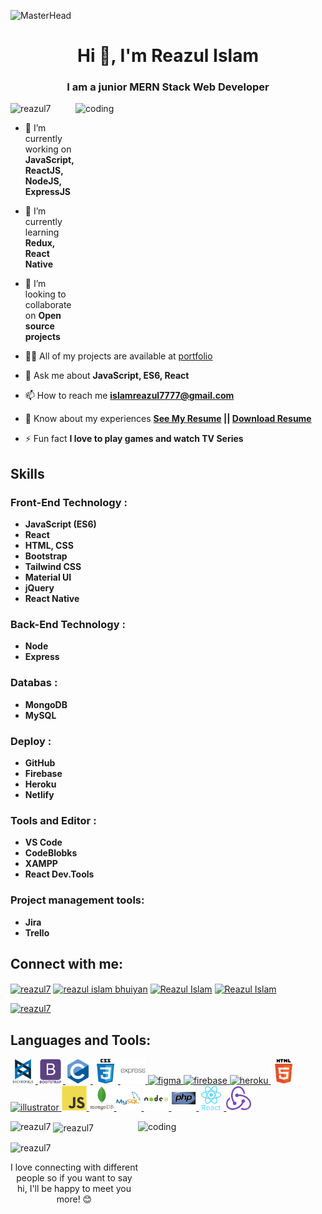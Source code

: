 ![MasterHead](https://user-images.githubusercontent.com/74084859/121538601-bb027300-ca26-11eb-9eab-e3d3965173d8.png)
<h1 align="center">Hi 👋, I'm Reazul Islam</h1>
<h3 align="center">I am a junior MERN Stack Web Developer</h3>
<img align="right"   src="https://www.sithcomputers.com/wp-content/uploads/2021/02/Full-Stack-Developer-1.gif" alt="coding"  width="400" height="350" />

<p align="left"> <img src="https://komarev.com/ghpvc/?username=reazul7&label=Profile%20views&color=0e75b6&style=flat" alt="reazul7" /> </p>

- 🔭 I’m currently working on **JavaScript, ReactJS, NodeJS, ExpressJS**

- 🌱 I’m currently learning **Redux, React Native**

- 👯 I’m looking to collaborate on **Open source projects**

- 👨‍💻 All of my projects are available at [portfolio](https://portfolio-8a25a.web.app/)

- 💬 Ask me about **JavaScript, ES6, React**

- 📫 How to reach me **islamreazul7777@gmail.com**

- 📄 Know about my experiences <b>[See My Resume](https://drive.google.com/file/d/1LJmqJk2MoqLS6yNC_oBBN5_156Xa2h0t/view?usp=sharing)  || [Download Resume](https://drive.google.com/uc?export=download&id=1LJmqJk2MoqLS6yNC_oBBN5_156Xa2h0t)</b>

- ⚡ Fun fact **I love to play games and watch TV Series**

## Skills
### Front-End Technology :
- **JavaScript (ES6)**
- **React**
- **HTML, CSS**
- **Bootstrap**
- **Tailwind CSS**
- **Material UI**
- **jQuery**
- **React Native**


### Back-End Technology : 
- **Node**
- **Express**


### Databas : 
- **MongoDB**
- **MySQL**


### Deploy : 
- **GitHub**
- **Firebase**
- **Heroku**
- **Netlify**


### Tools and Editor : 
- **VS Code**
- **CodeBlobks**
- **XAMPP**
- **React Dev.Tools**


### Project management tools:
- **Jira**
- **Trello**



## Connect with me:
<p align="left">
<a href="https://github.com/reazul7" target="_blank"><img align="center" src="https://cdn.jsdelivr.net/npm/simple-icons@3.0.1/icons/github.svg"alt="reazul7" height="30" width="40" /></a>
<a href="https://www.linkedin.com/in/reazul7/" target="_blank"><img align="center" src="https://cdn.jsdelivr.net/npm/simple-icons@3.0.1/icons/linkedin.svg" alt="reazul islam bhuiyan" height="30" width="40" /></a>
<a href="https://www.facebook.com/reazul.islam.1426876/" target="_blank"><img align="center" src="https://cdn.jsdelivr.net/npm/simple-icons@3.0.1/icons/facebook.svg" alt="Reazul Islam" height="30" width="40" /></a>
<a href="https://portfolio-8a25a.web.app/" target="_blank"><img align="center" src="https://img.icons8.com/ios-filled/50/000000/portfolio.png" alt="Reazul Islam" height="35" width="40" /></a>

<p align="left"> <a href="https://github.com/ryo-ma/github-profile-trophy"><img src="https://github-profile-trophy.vercel.app/?username=reazul7" alt="reazul7" /></a> </p>




## Languages and Tools:
<p align="left"> <a href="https://backbonejs.org" target="_blank"> <img src="https://raw.githubusercontent.com/devicons/devicon/master/icons/backbonejs/backbonejs-original-wordmark.svg" alt="backbonejs" width="40" height="40"/> </a> <a href="https://getbootstrap.com" target="_blank"> <img src="https://raw.githubusercontent.com/devicons/devicon/master/icons/bootstrap/bootstrap-plain-wordmark.svg" alt="bootstrap" width="40" height="40"/> </a> <a href="https://www.cprogramming.com/" target="_blank"> <img src="https://raw.githubusercontent.com/devicons/devicon/master/icons/c/c-original.svg" alt="c" width="40" height="40"/> </a> <a href="https://www.w3schools.com/css/" target="_blank"> <img src="https://raw.githubusercontent.com/devicons/devicon/master/icons/css3/css3-original-wordmark.svg" alt="css3" width="40" height="40"/> </a> <a href="https://expressjs.com" target="_blank"> <img src="https://raw.githubusercontent.com/devicons/devicon/master/icons/express/express-original-wordmark.svg" alt="express" width="40" height="40"/> </a> <a href="https://www.figma.com/" target="_blank"> <img src="https://www.vectorlogo.zone/logos/figma/figma-icon.svg" alt="figma" width="40" height="40"/> </a> <a href="https://firebase.google.com/" target="_blank"> <img src="https://www.vectorlogo.zone/logos/firebase/firebase-icon.svg" alt="firebase" width="40" height="40"/> </a> <a href="https://heroku.com" target="_blank"> <img src="https://www.vectorlogo.zone/logos/heroku/heroku-icon.svg" alt="heroku" width="40" height="40"/> </a> <a href="https://www.w3.org/html/" target="_blank"> <img src="https://raw.githubusercontent.com/devicons/devicon/master/icons/html5/html5-original-wordmark.svg" alt="html5" width="40" height="40"/> </a> <a href="https://www.adobe.com/in/products/illustrator.html" target="_blank"> <img src="https://www.vectorlogo.zone/logos/adobe_illustrator/adobe_illustrator-icon.svg" alt="illustrator" width="40" height="40"/> </a> <a href="https://developer.mozilla.org/en-US/docs/Web/JavaScript" target="_blank"> <img src="https://raw.githubusercontent.com/devicons/devicon/master/icons/javascript/javascript-original.svg" alt="javascript" width="40" height="40"/> </a> <a href="https://www.mongodb.com/" target="_blank"> <img src="https://raw.githubusercontent.com/devicons/devicon/master/icons/mongodb/mongodb-original-wordmark.svg" alt="mongodb" width="40" height="40"/> </a> <a href="https://www.mysql.com/" target="_blank"> <img src="https://raw.githubusercontent.com/devicons/devicon/master/icons/mysql/mysql-original-wordmark.svg" alt="mysql" width="40" height="40"/> </a> <a href="https://nodejs.org" target="_blank"> <img src="https://raw.githubusercontent.com/devicons/devicon/master/icons/nodejs/nodejs-original-wordmark.svg" alt="nodejs" width="40" height="40"/> </a> <a href="https://www.php.net" target="_blank"> <img src="https://raw.githubusercontent.com/devicons/devicon/master/icons/php/php-original.svg" alt="php" width="40" height="40"/> </a> <a href="https://reactjs.org/" target="_blank"> <img src="https://raw.githubusercontent.com/devicons/devicon/master/icons/react/react-original-wordmark.svg" alt="react" width="40" height="40"/> </a> <a href="https://redux.js.org" target="_blank"> <img src="https://raw.githubusercontent.com/devicons/devicon/master/icons/redux/redux-original.svg" alt="redux" width="40" height="40"/> </a></p>

<p><img align="left" src="https://github-readme-stats.vercel.app/api/top-langs?username=reazul7&show_icons=true&locale=en&layout=compact" alt="reazul7" /></p>
<img align="right" src="http://www.aximoinfotech.com/public/user_assets/images/gifs/web-dev.gif" alt="coding"  width="300" height="300"/>
<p>&nbsp;<img align="center" src="https://github-readme-stats.vercel.app/api?username=reazul7&show_icons=true&locale=en" alt="reazul7" /></p>

<p><img align="center" src="https://github-readme-streak-stats.herokuapp.com/?user=reazul7&" alt="reazul7" /></p>

<p align="center"> I love connecting with different people so if you want to say hi, I'll be happy to meet you more! 😊</P>
